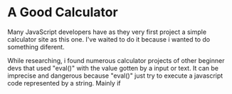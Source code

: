 # A Good Calculator

Many JavaScript developers have as they very first project a simple calculator site as this one. I've waited to do it because i wanted to do something diferent.

While researching, i found numerous calculator projects of other beginner devs that used "eval()" with the value gotten by a input or text. It can be imprecise and dangerous because "eval()" just try to execute a javascript code represented by a string. Mainly if